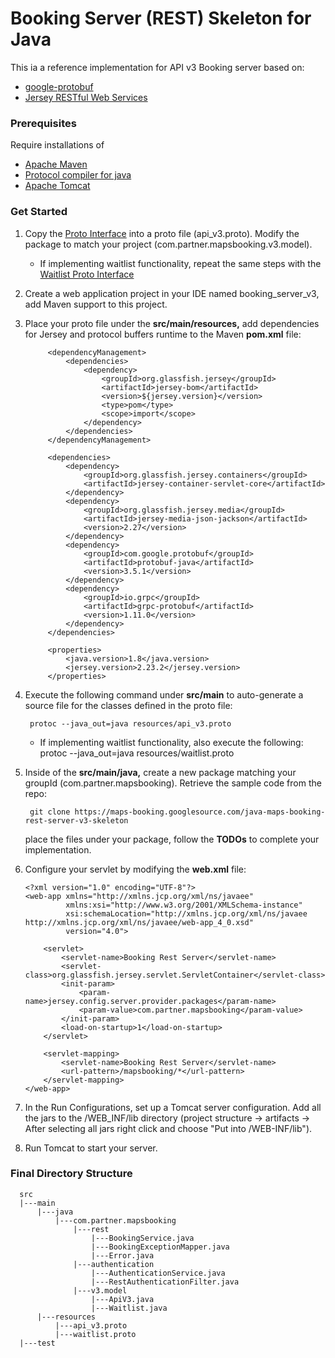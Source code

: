 # Booking Server (REST) Skeleton for Java

This ia a reference implementation for API v3 Booking server based on:

*   [google-protobuf](https://developers.google.com/protocol-buffers/docs/overview)
*   [Jersey RESTful Web Services](https://jersey.github.io/)

### Prerequisites

Require installations of

*   [Apache Maven](https://maven.apache.org/)
*   [Protocol compiler for java](https://github.com/google/protobuf)
*   [Apache Tomcat](http://tomcat.apache.org/)

### Get Started

1.  Copy the [Proto
    Interface](https://developers.google.com/maps-booking/reference/rest-api-v3/proto-bundle)
    into a proto file (api_v3.proto). Modify the package to match your project
    (com.partner.mapsbooking.v3.model).

    * If implementing waitlist functionality, repeat the same steps with the
    [Waitlist Proto Interface](https://developers.google.com/maps-booking/reference/rest-api-v3/waitlists/proto-bundle)

2.  Create a web application project in your IDE named booking_server_v3, add
    Maven support to this project.

3.  Place your proto file under the **src/main/resources,** add dependencies for
    Jersey and protocol buffers runtime to the Maven **pom.xml** file:

             <dependencyManagement>
                 <dependencies>
                     <dependency>
                         <groupId>org.glassfish.jersey</groupId>
                         <artifactId>jersey-bom</artifactId>
                         <version>${jersey.version}</version>
                         <type>pom</type>
                         <scope>import</scope>
                     </dependency>
                 </dependencies>
             </dependencyManagement>

             <dependencies>
                 <dependency>
                     <groupId>org.glassfish.jersey.containers</groupId>
                     <artifactId>jersey-container-servlet-core</artifactId>
                 </dependency>
                 <dependency>
                     <groupId>org.glassfish.jersey.media</groupId>
                     <artifactId>jersey-media-json-jackson</artifactId>
                     <version>2.27</version>
                 </dependency>
                 <dependency>
                     <groupId>com.google.protobuf</groupId>
                     <artifactId>protobuf-java</artifactId>
                     <version>3.5.1</version>
                 </dependency>
                 <dependency>
                     <groupId>io.grpc</groupId>
                     <artifactId>grpc-protobuf</artifactId>
                     <version>1.11.0</version>
                 </dependency>
             </dependencies>

             <properties>
                 <java.version>1.8</java.version>
                 <jersey.version>2.23.2</jersey.version>
             </properties>

4.  Execute the following command under **src/main** to auto-generate a source
    file for the classes defined in the proto file:

         protoc --java_out=java resources/api_v3.proto

    * If implementing waitlist functionality, also execute the following:
         protoc --java_out=java resources/waitlist.proto

5.  Inside of the **src/main/java,** create a new package matching your groupId
    (com.partner.mapsbooking). Retrieve the sample code from the repo:

         git clone https://maps-booking.googlesource.com/java-maps-booking-rest-server-v3-skeleton

    place the
    files under your package, follow the **TODOs** to complete your
    implementation.

6.  Configure your servlet by modifying the **web.xml** file:

        <?xml version="1.0" encoding="UTF-8"?>
        <web-app xmlns="http://xmlns.jcp.org/xml/ns/javaee"
                 xmlns:xsi="http://www.w3.org/2001/XMLSchema-instance"
                 xsi:schemaLocation="http://xmlns.jcp.org/xml/ns/javaee http://xmlns.jcp.org/xml/ns/javaee/web-app_4_0.xsd"
                 version="4.0">

            <servlet>
                <servlet-name>Booking Rest Server</servlet-name>
                <servlet-class>org.glassfish.jersey.servlet.ServletContainer</servlet-class>
                <init-param>
                    <param-name>jersey.config.server.provider.packages</param-name>
                    <param-value>com.partner.mapsbooking</param-value>
                </init-param>
                <load-on-startup>1</load-on-startup>
            </servlet>

            <servlet-mapping>
                <servlet-name>Booking Rest Server</servlet-name>
                <url-pattern>/mapsbooking/*</url-pattern>
            </servlet-mapping>
        </web-app>

7.  In the Run Configurations, set up a Tomcat server configuration. Add all the
    jars to the /WEB_INF/lib directory (project structure -> artifacts -> After
    selecting all jars right click and choose "Put into /WEB-INF/lib").

8.  Run Tomcat to start your server.

### Final Directory Structure

      src
      |---main
          |---java
              |---com.partner.mapsbooking
                  |---rest
                      |---BookingService.java
                      |---BookingExceptionMapper.java
                      |---Error.java
                  |---authentication
                      |---AuthenticationService.java
                      |---RestAuthenticationFilter.java
                  |---v3.model
                      |---ApiV3.java
                      |---Waitlist.java
          |---resources
              |---api_v3.proto
              |---waitlist.proto
      |---test
